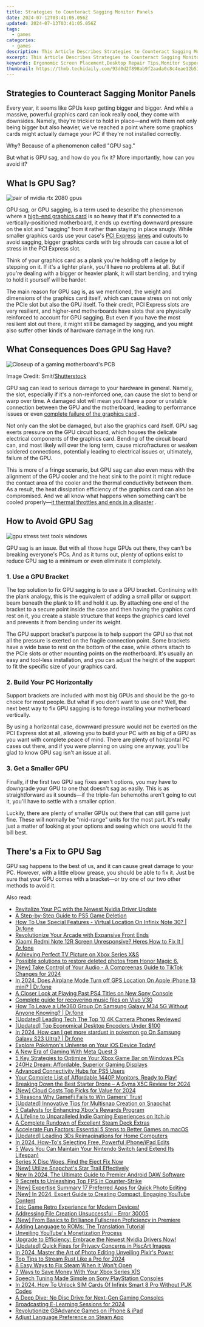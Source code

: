 ```yaml
---
title: Strategies to Counteract Sagging Monitor Panels
date: 2024-07-12T03:41:05.056Z
updated: 2024-07-13T03:41:05.056Z
tags:
  - games
categories:
  - games
description: This Article Describes Strategies to Counteract Sagging Monitor Panels
excerpt: This Article Describes Strategies to Counteract Sagging Monitor Panels
keywords: Ergonomic Screen Placement,Desktop Repair Tips,Monitor Support Accessories,Preventive Measures for Monitors,Screen Stability Techniques,Techniques for Ergonomic Monitor Setup,Desktop Desk Organization Tips
thumbnail: https://thmb.techidaily.com/93d0d2f898ab9f2aada0c8c4eae12b5163704e3e0107a7a0c827d88713775503.png
---
```


## Strategies to Counteract Sagging Monitor Panels

 Every year, it seems like GPUs keep getting bigger and bigger. And while a massive, powerful graphics card can look really cool, they come with downsides. Namely, they're trickier to hold in place—and with them not only being bigger but also heavier, we've reached a point where some graphics cards might actually damage your PC if they're not installed correctly.

Why? Because of a phenomenon called "GPU sag."

 But what is GPU sag, and how do you fix it? More importantly, how can you avoid it?

## What Is GPU Sag?

![pair of nvidia rtx 2080 gpus](https://thmb.techidaily.com/66f3a5314b7f0b6f994f976b66c33a57ff0466854aa08d5996bdfaffcb47f66d.jpg)

 GPU sag, or GPU sagging, is a term used to describe the phenomenon where a [high-end graphics card](https://www.makeuseof.com/what-is-high-end-graphics-card-how-much-do-they-cost/) is so heavy that if it's connected to a vertically-positioned motherboard, it ends up exerting downward pressure on the slot and "sagging" from it rather than staying in place snugly. While smaller graphics cards use your case's [PCI Express](https://www.makeuseof.com/pcie-30-vs-pcie-40-vs-pcie-50-whats-the-difference/) [lanes](http://www.makeuseof.com/pcie-30-vs-pcie-40-vs-pcie-50-whats-the-difference/) and cutouts to avoid sagging, bigger graphics cards with big shrouds can cause a lot of stress in the PCI Express slot.

 Think of your graphics card as a plank you're holding off a ledge by stepping on it. If it's a lighter plank, you'll have no problems at all. But if you're dealing with a bigger or heavier plank, it will start bending, and trying to hold it yourself will be harder.

 The main reason for GPU sag is, as we mentioned, the weight and dimensions of the graphics card itself, which can cause stress on not only the PCIe slot but also the GPU itself. To their credit, PCI Express slots are very resilient, and higher-end motherboards have slots that are physically reinforced to account for GPU sagging. But even if you have the most resilient slot out there, it might still be damaged by sagging, and you might also suffer other kinds of hardware damage in the long run.

## What Consequences Does GPU Sag Have?

![Closeup of a gaming motherboard's PCB](https://static1.makeuseofimages.com/wordpress/wp-content/uploads/2023/06/closeup-of-motherboard-pcb.jpg)

 Image Credit: Smit/[Shutterstock](https://www.shutterstock.com/image-photo/computer-chip-on-part-electronic-printed-2318044881)

 GPU sag can lead to serious damage to your hardware in general. Namely, the slot, especially if it's a non-reinforced one, can cause the slot to bend or warp over time. A damaged slot will mean you'll have a poor or unstable connection between the GPU and the motherboard, leading to performance issues or even [complete failure of the graphics card](https://www.makeuseof.com/signs-graphics-card-is-dying/) .

 Not only can the slot be damaged, but also the graphics card itself. GPU sag exerts pressure on the GPU circuit board, which houses the delicate electrical components of the graphics card. Bending of the circuit board can, and most likely will over the long term, cause microfractures or weaken soldered connections, potentially leading to electrical issues or, ultimately, failure of the GPU.

 This is more of a fringe scenario, but GPU sag can also even mess with the alignment of the GPU cooler and the heat sink to the point it might reduce the contact area of the cooler and the thermal conductivity between them. As a result, the heat dissipation efficiency of the graphics card can also be compromised. And we all know what happens when something can't be cooled properly—[it thermal throttles and ends in a disaster](https://www.makeuseof.com/what-is-gpu-thermal-throttling-in-gaming/) .

## How to Avoid GPU Sag
![gpu stress test tools windows](https://static1.makeuseofimages.com/wordpress/wp-content/uploads/2023/03/gpu-stress-test-tools-windows.jpg)

 GPU sag is an issue. But with all those huge GPUs out there, they can't be breaking everyone's PCs. And as it turns out, plenty of options exist to reduce GPU sag to a minimum or even eliminate it completely.

### 1\. Use a GPU Bracket

 The top solution to fix GPU sagging is to use a GPU bracket. Continuing with the plank analogy, this is the equivalent of adding a small pillar or support beam beneath the plank to lift and hold it up. By attaching one end of the bracket to a secure point inside the case and then having the graphics card rest on it, you create a stable structure that keeps the graphics card level and prevents it from bending under its weight.

 The GPU support bracket's purpose is to help support the GPU so that not all the pressure is exerted on the fragile connection point. Some brackets have a wide base to rest on the bottom of the case, while others attach to the PCIe slots or other mounting points on the motherboard. It's usually an easy and tool-less installation, and you can adjust the height of the support to fit the specific size of your graphics card.

### 2\. Build Your PC Horizontally

 Support brackets are included with most big GPUs and should be the go-to choice for most people. But what if you don't want to use one? Well, the next best way to fix GPU sagging is to forego installing your motherboard vertically.

 By using a horizontal case, downward pressure would not be exerted on the PCI Express slot at all, allowing you to build your PC with as big of a GPU as you want with complete peace of mind. There are plenty of horizontal PC cases out there, and if you were planning on using one anyway, you'll be glad to know GPU sag isn't an issue at all.

### 3\. Get a Smaller GPU

 Finally, if the first two GPU sag fixes aren't options, you may have to downgrade your GPU to one that doesn't sag as easily. This is as straightforward as it sounds—if the triple-fan behemoths aren't going to cut it, you'll have to settle with a smaller option.

 Luckily, there are plenty of smaller GPUs out there that can still game just fine. These will normally be "mid-range" units for the most part. It's really just a matter of looking at your options and seeing which one would fit the bill best.

## There's a Fix to GPU Sag

 GPU sag happens to the best of us, and it can cause great damage to your PC. However, with a little elbow grease, you should be able to fix it. Just be sure that your GPU comes with a bracket—or try one of our two other methods to avoid it.


<ins class="adsbygoogle"
     style="display:block"
     data-ad-format="autorelaxed"
     data-ad-client="ca-pub-7571918770474297"
     data-ad-slot="1223367746"></ins>



<ins class="adsbygoogle"
     style="display:block"
     data-ad-client="ca-pub-7571918770474297"
     data-ad-slot="8358498916"
     data-ad-format="auto"
     data-full-width-responsive="true"></ins>



<span class="atpl-alsoreadstyle">Also read:</span>
<div><ul>
<li><a href="https://games-able.techidaily.com/1719166879528-revitalize-your-pc-with-the-newest-nvidia-driver-update/"><u>Revitalize Your PC with the Newest Nvidia Driver Update</u></a></li>
<li><a href="https://games-able.techidaily.com/a-step-by-step-guide-to-ps5-game-deletion/"><u>A Step-by-Step Guide to PS5 Game Deletion</u></a></li>
<li><a href="https://fake-location.techidaily.com/how-to-use-special-features-virtual-location-on-infinix-note-30-drfone-by-drfone-virtual-android/"><u>How To Use Special Features - Virtual Location On Infinix Note 30? | Dr.fone</u></a></li>
<li><a href="https://games-able.techidaily.com/1719171408490-revolutionize-your-arcade-with-expansive-front-ends/"><u>Revolutionize Your Arcade with Expansive Front Ends</u></a></li>
<li><a href="https://howto.techidaily.com/xiaomi-redmi-note-12r-screen-unresponsive-heres-how-to-fix-it-drfone-by-drfone-fix-android-problems-fix-android-problems/"><u>Xiaomi Redmi Note 12R Screen Unresponsive? Heres How to Fix It | Dr.fone</u></a></li>
<li><a href="https://games-able.techidaily.com/achieving-perfect-tv-picture-on-xbox-series-xands/"><u>Achieving Perfect TV Picture on Xbox Series X&S</u></a></li>
<li><a href="https://review-topics.techidaily.com/possible-solutions-to-restore-deleted-photos-from-honor-magic-6-by-fonelab-android-recover-photos/"><u>Possible solutions to restore deleted photos from Honor Magic 6.</u></a></li>
<li><a href="https://tiktok-clips.techidaily.com/new-take-control-of-your-audio-a-compreenas-guide-to-tiktok-changes-for-2024/"><u>[New] Take Control of Your Audio - A Compreenas Guide to TikTok Changes for 2024</u></a></li>
<li><a href="https://review-topics.techidaily.com/in-2024-does-airplane-mode-turn-off-gps-location-on-apple-iphone-13-mini-drfone-by-drfone-virtual-ios/"><u>In 2024, Does Airplane Mode Turn off GPS Location On Apple iPhone 13 mini? | Dr.fone</u></a></li>
<li><a href="https://games-able.techidaily.com/a-closer-look-at-playing-past-ps4-titles-on-new-sony-console/"><u>A Closer Look at Playing Past PS4 Titles on New Sony Console</u></a></li>
<li><a href="https://phone-solutions.techidaily.com/complete-guide-for-recovering-music-files-on-vivo-v30-by-fonelab-android-recover-music/"><u>Complete guide for recovering music files on Vivo V30</u></a></li>
<li><a href="https://location-social.techidaily.com/how-to-leave-a-life360-group-on-samsung-galaxy-m34-5g-without-anyone-knowing-drfone-by-drfone-virtual-android/"><u>How To Leave a Life360 Group On Samsung Galaxy M34 5G Without Anyone Knowing? | Dr.fone</u></a></li>
<li><a href="https://extra-skills.techidaily.com/updated-leading-tech-the-top-10-4k-camera-phones-reviewed/"><u>[Updated] Leading Tech  The Top 10 4K Camera Phones Reviewed</u></a></li>
<li><a href="https://screen-activity-recording.techidaily.com/updated-top-economical-desktop-encoders-under-100/"><u>[Updated] Top Economical Desktop Encoders Under $100</u></a></li>
<li><a href="https://change-location.techidaily.com/in-2024-how-can-i-get-more-stardust-in-pokemon-go-on-samsung-galaxy-s23-ultra-drfone-by-drfone-virtual-android/"><u>In 2024, How can I get more stardust in pokemon go On Samsung Galaxy S23 Ultra? | Dr.fone</u></a></li>
<li><a href="https://games-able.techidaily.com/1719172414535-explore-pokemons-universe-on-your-ios-device-today/"><u>Explore Pokémon's Universe on Your iOS Device Today!</u></a></li>
<li><a href="https://games-able.techidaily.com/a-new-era-of-gaming-with-meta-quest-3/"><u>A New Era of Gaming With Meta Quest 3</u></a></li>
<li><a href="https://games-able.techidaily.com/5-key-strategies-to-optimize-your-xbox-game-bar-on-windows-pcs/"><u>5 Key Strategies to Optimize Your Xbox Game Bar on Windows PCs</u></a></li>
<li><a href="https://games-able.techidaily.com/240hz-dream-affordable-superior-gaming-displays/"><u>240Hz Dream: Affordable, Superior Gaming Displays</u></a></li>
<li><a href="https://games-able.techidaily.com/advanced-connectivity-hubs-for-ps5-users/"><u>Advanced Connectivity Hubs for PS5 Users</u></a></li>
<li><a href="https://games-able.techidaily.com/1719172615230-your-complete-list-of-affordable-1440p-monitors-ready-to-play/"><u>Your Complete List of Affordable 1440P Monitors, Ready to Play!</u></a></li>
<li><a href="https://extra-tips.techidaily.com/breaking-down-the-best-starter-drone-a-syma-x5c-review-for-2024/"><u>Breaking Down the Best Starter Drone – A Syma X5C Review for 2024</u></a></li>
<li><a href="https://fox-blue.techidaily.com/new-cloud-costs-top-picks-for-value-for-2024/"><u>[New] Cloud Costs  Top Picks for Value for 2024</u></a></li>
<li><a href="https://games-able.techidaily.com/5-reasons-why-gamefi-fails-to-win-gamers-trust/"><u>5 Reasons Why GameFi Fails to Win Gamers' Trust</u></a></li>
<li><a href="https://snapchat-videos.techidaily.com/updated-innovative-tips-for-multisnap-creation-on-snapchat/"><u>[Updated] Innovative Tips for Multisnap Creation on Snapchat</u></a></li>
<li><a href="https://games-able.techidaily.com/5-catalysts-for-enhancing-xboxs-rewards-program/"><u>5 Catalysts for Enhancing Xbox's Rewards Program</u></a></li>
<li><a href="https://games-able.techidaily.com/a-lifeline-to-unparalleled-indie-gaming-experiences-on-itchio/"><u>A Lifeline to Unparalleled Indie Gaming Experiences on Itch.io</u></a></li>
<li><a href="https://games-able.techidaily.com/a-complete-rundown-of-excellent-steam-deck-extras/"><u>A Complete Rundown of Excellent Steam Deck Extras</u></a></li>
<li><a href="https://games-able.techidaily.com/accelerate-fun-factors-essential-5-steps-to-better-games-on-macos/"><u>Accelerate Fun Factors: Essential 5 Steps to Better Games on macOS</u></a></li>
<li><a href="https://screen-sharing-recording.techidaily.com/updated-leading-3ds-reimaginations-for-home-computers/"><u>[Updated] Leading 3Ds Reimaginations for Home Computers</u></a></li>
<li><a href="https://youtube-stream.techidaily.com/in-2024-how-tos-selecting-free-powerful-iphoneipad-edits/"><u>In 2024, How-To's  Selecting Free, Powerful iPhone/iPad Edits</u></a></li>
<li><a href="https://games-able.techidaily.com/5-ways-you-can-maintain-your-nintendo-switch-and-extend-its-lifespan/"><u>5 Ways You Can Maintain Your Nintendo Switch (and Extend Its Lifespan)</u></a></li>
<li><a href="https://games-able.techidaily.com/1719171447600-series-x-disc-woes-find-the-eject-fix-now/"><u>Series X Disc Woes, Find the Eject Fix Now</u></a></li>
<li><a href="https://some-skills.techidaily.com/new-utilize-snapchats-star-trail-effectively/"><u>[New] Utilize Snapchat's Star Trail Effectively</u></a></li>
<li><a href="https://sound-tweaking.techidaily.com/new-in-2024-the-ultimate-guide-to-premier-android-daw-software/"><u>New In 2024, The Ultimate Guide to Premier Android DAW Software</u></a></li>
<li><a href="https://games-able.techidaily.com/9-secrets-to-unleashing-top-fps-in-counter-strike/"><u>9 Secrets to Unleashing Top FPS in Counter-Strike</u></a></li>
<li><a href="https://some-techniques.techidaily.com/new-expertise-summary-17-preferred-apps-for-quick-photo-editing/"><u>[New] Expertise Summary  17 Preferred Apps for Quick Photo Editing</u></a></li>
<li><a href="https://facebook-video-footage.techidaily.com/new-in-2024-expert-guide-to-creating-compact-engaging-youtube-content/"><u>[New] In 2024, Expert Guide to Creating Compact, Engaging YouTube Content</u></a></li>
<li><a href="https://games-able.techidaily.com/1719171200463-epic-game-retro-experience-for-modern-devices/"><u>Epic Game Retro Experience for Modern Devices!</u></a></li>
<li><a href="https://games-able.techidaily.com/addressing-file-creation-unsuccessful-error-30005/"><u>Addressing File Creation Unsuccessful - Error 30005</u></a></li>
<li><a href="https://some-knowledge.techidaily.com/new-from-basics-to-brilliance-fullscreen-proficiency-in-premiere/"><u>[New] From Basics to Brilliance  Fullscreen Proficiency in Premiere</u></a></li>
<li><a href="https://games-able.techidaily.com/adding-language-to-roms-the-translation-tutorial/"><u>Adding Language to ROMs: The Translation Tutorial</u></a></li>
<li><a href="https://youtube-clips.techidaily.com/unveiling-youtubes-monetization-process/"><u>Unveiling YouTube's Monetization Process</u></a></li>
<li><a href="https://games-able.techidaily.com/1719171456866-upgrade-to-efficiency-embrace-the-newest-nvidia-drivers-now/"><u>Upgrade to Efficiency: Embrace the Newest Nvidia Drivers Now!</u></a></li>
<li><a href="https://extra-support.techidaily.com/updated-quick-fixes-for-privacy-concerns-in-piscart-images/"><u>[Updated] Quick Fixes for Privacy Concerns in PiscArt Images</u></a></li>
<li><a href="https://extra-approaches.techidaily.com/in-2024-master-the-art-of-photo-editing-unveiling-pixlrs-power/"><u>In 2024, Master the Art of Photo Editing  Unveiling Pixlr's Power</u></a></li>
<li><a href="https://screen-recording.techidaily.com/top-tips-to-stream-rust-like-a-pro-for-2024/"><u>Top Tips to Stream Rust Like a Pro for 2024</u></a></li>
<li><a href="https://games-able.techidaily.com/8-easy-ways-to-fix-steam-when-it-wont-open/"><u>8 Easy Ways to Fix Steam When It Won't Open</u></a></li>
<li><a href="https://games-able.techidaily.com/7-ways-to-save-money-with-your-xbox-series-xs/"><u>7 Ways to Save Money With Your Xbox Series X|S</u></a></li>
<li><a href="https://extra-lessons.techidaily.com/speech-tuning-made-simple-on-sony-playstation-consoles/"><u>Speech Tuning Made Simple on Sony PlayStation Consoles</u></a></li>
<li><a href="https://sim-unlock.techidaily.com/in-2024-how-to-unlock-sim-cards-of-infinix-smart-8-pro-without-puk-codes-by-drfone-android/"><u>In 2024, How To Unlock SIM Cards Of Infinix Smart 8 Pro Without PUK Codes</u></a></li>
<li><a href="https://games-able.techidaily.com/a-deep-dive-no-disc-drive-for-next-gen-gaming-consoles/"><u>A Deep Dive: No Disc Drive for Next-Gen Gaming Consoles</u></a></li>
<li><a href="https://video-screen-grab.techidaily.com/broadcasting-e-learning-sessions-for-2024/"><u>Broadcasting E-Learning Sessions for 2024</u></a></li>
<li><a href="https://games-able.techidaily.com/1719172895762-revolutionize-gbadvance-games-on-iphone-and-ipad/"><u>Revolutionize GBAdvance Games on iPhone & iPad</u></a></li>
<li><a href="https://games-able.techidaily.com/adjust-language-preference-on-steam-app/"><u>Adjust Language Preference on Steam App</u></a></li>
</ul></div>
